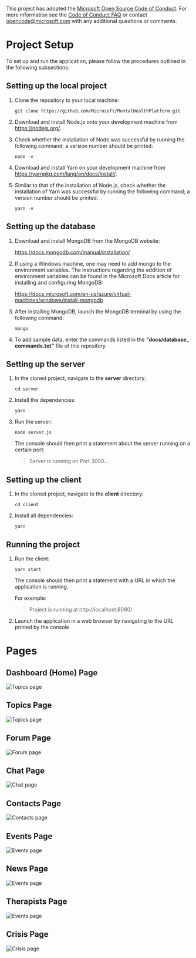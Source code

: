 This project has adopted the [Microsoft Open Source Code of Conduct](https://opensource.microsoft.com/codeofconduct/). For more information see the [Code of Conduct FAQ](https://opensource.microsoft.com/codeofconduct/faq/) or contact [opencode@microsoft.com](mailto:opencode@microsoft.com) with any additional questions or comments.

# Project Setup

To set up and run the application, please follow the procedures outlined in the following subsections:

## Setting up the local project

1. Clone the repository to your local machine:

   ```
   git clone https://github.com/Microsoft/MentalHealthPlatform.git
   ```

2. Download and install Node.js onto your development machine from
https://nodejs.org/.

3. Check whether the installation of Node was successful by running the following command; a version number should be printed:
   
   ```
   node -v
   ```

4. Download and install Yarn on your development machine from https://yarnpkg.com/lang/en/docs/install/.

5. Similar to that of the installation of Node.js, check whether the installation of Yarn was successful by running the following command; a version number should be printed:
   
   ```
   yarn -v
   ```

## Setting up the database

1.  Download and install MongoDB from the MongoDB website:
  
    https://docs.mongodb.com/manual/installation/

2. If using a Windows machine, one may need to add mongo to the environment variables. The instructions regarding the addition of environment variables can be found in the Microsoft Docs article for installing and configuring MongoDB:

    https://docs.microsoft.com/en-us/azure/virtual-machines/windows/install-mongodb

3.  After installing MongoDB, launch the MongoDB terminal by using the following command:
  
    ```
    mongo
    ```

4.  To add sample data, enter the commands listed in the **"docs/database_ commands.txt"** file of this repository

## Setting up the server

1.  In the cloned project, navigate to the **server** directory:

    ```
    cd server
    ```

2.  Install the dependencies:

    ```
    yarn
    ```

3.  Run the server:

    ```
    node server.js
    ```
    
    The console should then print a statement about the server running on a certain port:

    > Server is running on Port 3000...

## Setting up the client

1.  In the cloned project, navigate to the **client** directory:

    ```
    cd client
    ```

2.  Install all dependencies:

    ```
    yarn
    ```

## Running the project

1.  Run the client:

    ```
    yarn start
    ```

    The console should then print a statement with a URL in which the application is running.

    For example:

    > Project is running at http://localhost:8080/

2.  Launch the application in a web browser by navigating to the URL printed by the console

# Pages

## Dashboard (Home) Page

![Topics page](./docs/screenshots/dashboard.png)

## Topics Page

![Topics page](./docs/screenshots/topics.png)

## Forum Page

![Forum page](./docs/screenshots/forum.png)

## Chat Page

![Chat page](./docs/screenshots/chat.png)

## Contacts Page

![Contacts page](./docs/screenshots/contacts.png)

## Events Page

![Events page](./docs/screenshots/events.png)

## News Page

![Events page](./docs/screenshots/news.png)

## Therapists Page

![Events page](./docs/screenshots/therapists.png)

## Crisis Page

![Crisis page](./docs/screenshots/crisis.png)
